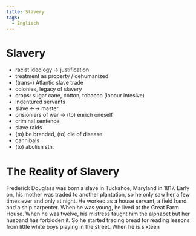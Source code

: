 ```yaml
---
title: Slavery
tags:
  - Englisch
---
```


# Slavery

- racist ideology → justification
- treatment as property / dehumanized
- (trans-) Atlantic slave trade
- colonies, legacy of slavery
- crops: sugar cane, cotton, tobacco (labour intesive)
- indentured servants
- slave ←→ master
- prisioniers of war → (to) enrich oneself
- criminal sentence
- slave raids
- (to) be branded, (to) die of disease
- cannibals
- (to) abolish sth.

# The Reality of Slavery

Frederick Douglass was born a slave in Tuckahoe, Maryland in 1817. Early on, his mother was traded to another plantation, so he only saw her a few times ever and only at night. He worked as a house servant, a field hand and a ship carpenter. When he was young, he lived at the Great Farm House. When he was twelve, his mistress taught him the alphabet but her husband has forbidden it. So he started trading bread for reading lessons from little white boys playing in the street. When he is sixteen